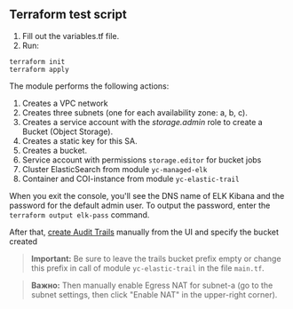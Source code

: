 ## Terraform test script 

1) Fill out the variables.tf file.
2) Run:

```
terraform init
terraform apply
```

The module performs the following actions:
1) Creates a VPC network 
2) Creates three subnets (one for each availability zone: a, b, c).
3)  Creates a service account with the *storage.admin* role to create a Bucket (Object Storage).
4) Creates a static key for this SA.
5) Creates a bucket.
6) Service account with permissions `storage.editor` for bucket jobs
7) Cluster ElasticSearch from module `yc-managed-elk`
8) Container and COI-instance from module `yc-elastic-trail`

When you exit the console, you'll see the DNS name of ELK Kibana and the password for the default admin user. To output the password, enter the `terraform output elk-pass` command.

After that, [create Audit Trails](https://cloud.yandex.ru/docs/audit-trails/quickstart) manually from the UI and specify the bucket created

> **Important:** Be sure to leave the trails bucket prefix empty or change this prefix in call of module `yc-elastic-trail` in the file `main.tf`.

> **Важно:** Then manually enable Egress NAT for subnet-a (go to the subnet settings, then click "Enable NAT" in the upper-right corner).